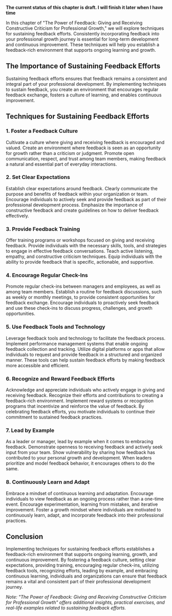 **The current status of this chapter is draft. I will finish it later when I have time**

In this chapter of "The Power of Feedback: Giving and Receiving Constructive Criticism for Professional Growth," we will explore techniques for sustaining feedback efforts. Consistently incorporating feedback into your professional growth journey is essential for long-term development and continuous improvement. These techniques will help you establish a feedback-rich environment that supports ongoing learning and growth.

The Importance of Sustaining Feedback Efforts
---------------------------------------------

Sustaining feedback efforts ensures that feedback remains a consistent and integral part of your professional development. By implementing techniques to sustain feedback, you create an environment that encourages regular feedback exchange, fosters a culture of learning, and enables continuous improvement.

Techniques for Sustaining Feedback Efforts
------------------------------------------

### 1. Foster a Feedback Culture

Cultivate a culture where giving and receiving feedback is encouraged and valued. Create an environment where feedback is seen as an opportunity for growth rather than a criticism or judgment. Promote open communication, respect, and trust among team members, making feedback a natural and essential part of everyday interactions.

### 2. Set Clear Expectations

Establish clear expectations around feedback. Clearly communicate the purpose and benefits of feedback within your organization or team. Encourage individuals to actively seek and provide feedback as part of their professional development process. Emphasize the importance of constructive feedback and create guidelines on how to deliver feedback effectively.

### 3. Provide Feedback Training

Offer training programs or workshops focused on giving and receiving feedback. Provide individuals with the necessary skills, tools, and strategies to engage in effective feedback conversations. Teach active listening, empathy, and constructive criticism techniques. Equip individuals with the ability to provide feedback that is specific, actionable, and supportive.

### 4. Encourage Regular Check-Ins

Promote regular check-ins between managers and employees, as well as among team members. Establish a routine for feedback discussions, such as weekly or monthly meetings, to provide consistent opportunities for feedback exchange. Encourage individuals to proactively seek feedback and use these check-ins to discuss progress, challenges, and growth opportunities.

### 5. Use Feedback Tools and Technology

Leverage feedback tools and technology to facilitate the feedback process. Implement performance management systems that enable ongoing feedback collection and tracking. Utilize digital platforms or apps that allow individuals to request and provide feedback in a structured and organized manner. These tools can help sustain feedback efforts by making feedback more accessible and efficient.

### 6. Recognize and Reward Feedback Efforts

Acknowledge and appreciate individuals who actively engage in giving and receiving feedback. Recognize their efforts and contributions to creating a feedback-rich environment. Implement reward systems or recognition programs that incentivize and reinforce the value of feedback. By celebrating feedback efforts, you motivate individuals to continue their commitment to sustained feedback practices.

### 7. Lead by Example

As a leader or manager, lead by example when it comes to embracing feedback. Demonstrate openness to receiving feedback and actively seek input from your team. Show vulnerability by sharing how feedback has contributed to your personal growth and development. When leaders prioritize and model feedback behavior, it encourages others to do the same.

### 8. Continuously Learn and Adapt

Embrace a mindset of continuous learning and adaptation. Encourage individuals to view feedback as an ongoing process rather than a one-time event. Encourage experimentation, learning from mistakes, and iterative improvement. Foster a growth mindset where individuals are motivated to continuously learn, adapt, and incorporate feedback into their professional practices.

Conclusion
----------

Implementing techniques for sustaining feedback efforts establishes a feedback-rich environment that supports ongoing learning, growth, and continuous improvement. By fostering a feedback culture, setting clear expectations, providing training, encouraging regular check-ins, utilizing feedback tools, recognizing efforts, leading by example, and embracing continuous learning, individuals and organizations can ensure that feedback remains a vital and consistent part of their professional development journey.

*Note: "The Power of Feedback: Giving and Receiving Constructive Criticism for Professional Growth" offers additional insights, practical exercises, and real-life examples related to sustaining feedback efforts.*
